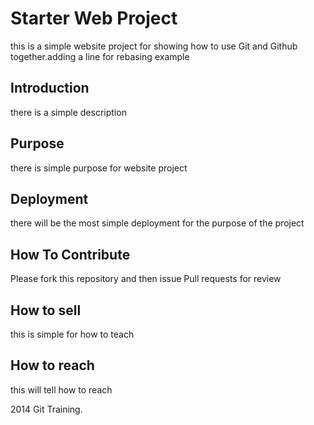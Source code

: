 # Starter Web Project

this is a simple website project for showing how to use Git and Github together.adding a line for rebasing example

## Introduction

there is a simple description

## Purpose

there is simple purpose for website project

## Deployment

there will be the most simple deployment for the purpose of the project

## How To Contribute

Please fork this repository and then issue Pull requests for review

## How to sell

this is simple for how to teach

## How to reach 

this will tell how to reach

2014 Git Training.





